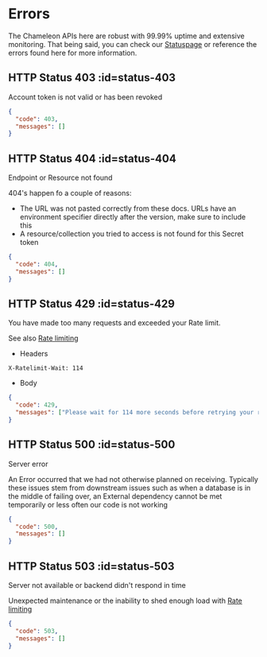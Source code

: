 # Errors

The Chameleon APIs here are robust with 99.99% uptime and extensive monitoring. That being said, you can check our [Statuspage](https://status.trychameleon.com) or reference the errors found here for more information.

## HTTP Status 403 :id=status-403

Account token is not valid or has been revoked

```json
{
  "code": 403,
  "messages": []
}
```

## HTTP Status 404 :id=status-404

Endpoint or Resource not found

404's happen fo a couple of reasons:

 - The URL was not pasted correctly from these docs. URLs have an environment specifier directly after the version, make sure to include this
 - A resource/collection you tried to access is not found for this Secret token

```json
{
  "code": 404,
  "messages": []
}
```

## HTTP Status 429 :id=status-429

You have made too many requests and exceeded your Rate limit.

See also [Rate limiting](rate-limiting.md)

- Headers

```
X-Ratelimit-Wait: 114
```

- Body

```json
{
  "code": 429,
  "messages": ["Please wait for 114 more seconds before retrying your request"]
}
```

## HTTP Status 500 :id=status-500

Server error

An Error occurred that we had not otherwise planned on receiving. Typically these issues stem from downstream issues such as when a database is in the middle of failing over, an External dependency cannot be met temporarily or less often our code is not working

```json
{
  "code": 500,
  "messages": []
}
```

## HTTP Status 503 :id=status-503

Server not available or backend didn't respond in time

Unexpected maintenance or the inability to shed enough load with [Rate limiting](rate-limiting.md)

```json
{
  "code": 503,
  "messages": []
}
```